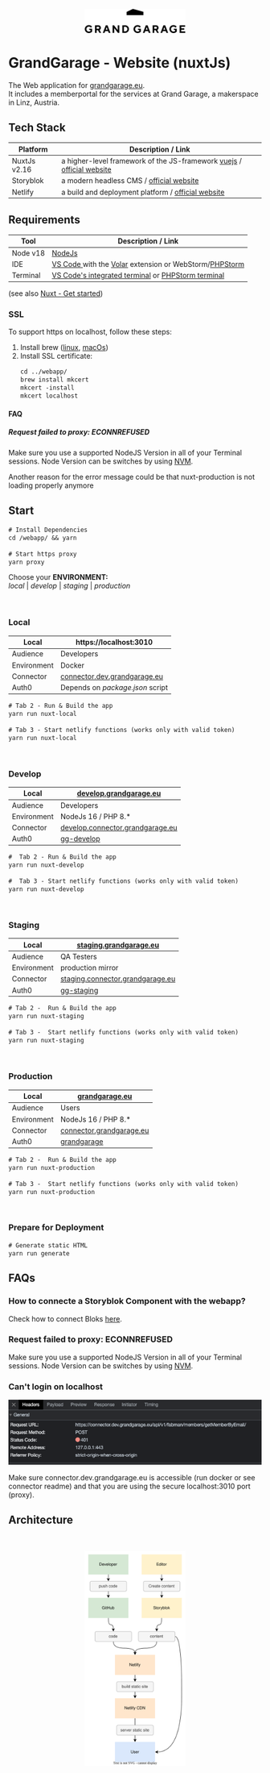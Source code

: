 <p align="center">
<img src="./docs/graphs/gg-logo.png" width="200">
</p>

# GrandGarage - Website (nuxtJs)

The Web application for [grandgarage.eu](https://grandgarage.eu/). <br>
It includes a memberportal for the services at Grand Garage, a makerspace in Linz, Austria.

## Tech Stack

| Platform     | Description / Link                                                                                                 |
|--------------| ------------------------------------------------------------------------------------------------------------------ |
| NuxtJs v2.16 | a higher-level framework of the JS-framework [vuejs](https://vuejs.org/) / [official website](https://nuxtjs.org/) |
| Storyblok    | a modern headless CMS / [official website](www.storyblok.com)                                                      |
| Netlify      | a build and deployment platform / [official website](https://www.netlify.com/with/vue/)                            |

## Requirements
  | Tool     | Description / Link                                                    |
  |----------|-----------------------------------------------------------------------|
  | Node v18 | [NodeJs](https://nodejs.org/en)                                       |
  | IDE      | [VS Code ](https://code.visualstudio.com/) with the [Volar](https://marketplace.visualstudio.com/items?itemName=Vue.volar) extension or WebStorm/[PHPStorm](https://www.jetbrains.com/phpstorm/)                                                                |
  | Terminal | [VS Code's integrated terminal](https://code.visualstudio.com/docs/terminal/basics) or [PHPStorm terminal](https://www.jetbrains.com/help/phpstorm/terminal-emulator.html) |

(see also [Nuxt - Get started](https://nuxtjs.org/docs/get-started/installation/))

### SSL

To support https on localhost, follow these steps:

1. Install brew ([linux](https://docs.brew.sh/Homebrew-on-Linux), [macOs](https://www.storyblok.com/faq/setup-dev-server-https-proxy))
2. Install SSL certificate:
    ```
    cd ../webapp/
    brew install mkcert
    mkcert -install
    mkcert localhost
    ```
   
#### FAQ
##### Request failed to proxy: ECONNREFUSED
Make sure you use a supported NodeJS Version in all of your Terminal sessions. Node Version can be switches by using [NVM](https://github.com/nvm-sh/nvm).

Another reason for the error message could be that nuxt-production is not loading properly anymore

## Start

```
# Install Dependencies
cd /webapp/ && yarn

# Start https proxy
yarn proxy
```

Choose your **ENVIRONMENT:** <br>
_local_ | _develop_ | _staging_ | _production_

<br>

### Local

| Local       | https://localhost:3010                                                |
| ----------- | --------------------------------------------------------------------- |
| Audience    | Developers                                                            |
| Environment | Docker                                                                |
| Connector   | [connector.dev.grandgarage.eu](https://connector.dev.grandgarage.eu/) |
| Auth0       | Depends on _package.json_ script                                      |

```
# Tab 2 - Run & Build the app
yarn run nuxt-local

# Tab 3 - Start netlify functions (works only with valid token)
yarn run nuxt-local
```

<br>

### Develop

| Local       | [develop.grandgarage.eu](https://develop.grandgarage.eu/)                    |
| ----------- | ---------------------------------------------------------------------------- |
| Audience    | Developers                                                                   |
| Environment | NodeJs 16 / PHP 8.\*                                                         |
| Connector   | [develop.connector.grandgarage.eu](https://develop.connector.grandgarage.eu) |
| Auth0       | [gg-develop](https://manage.auth0.com/dashboard/eu/gg-develop/users)         |

```
#  Tab 2 - Run & Build the app
yarn run nuxt-develop

#  Tab 3 - Start netlify functions (works only with valid token)
yarn run nuxt-develop
```

<br>

### Staging

| Local       | [staging.grandgarage.eu](https://staging.grandgarage.eu/)                    |
| ----------- | ---------------------------------------------------------------------------- |
| Audience    | QA Testers                                                                   |
| Environment | production mirror                                                            |
| Connector   | [staging.connector.grandgarage.eu](https://develop.connector.grandgarage.eu) |
| Auth0       | [gg-staging](https://manage.auth0.com/dashboard/eu/gg-staging/users)         |

```
# Tab 2 -  Run & Build the app
yarn run nuxt-staging

# Tab 3 -  Start netlify functions (works only with valid token)
yarn run nuxt-staging
```

<br>

### Production

| Local       | [grandgarage.eu](https://grandgarage.eu/)                              |
| ----------- | ---------------------------------------------------------------------- |
| Audience    | Users                                                                  |
| Environment | NodeJs 16 / PHP 8.\*                                                   |
| Connector   | [connector.grandgarage.eu](https://connector.grandgarage.eu)           |
| Auth0       | [grandgarage](https://manage.auth0.com/dashboard/eu/grandgarage/users) |

```
# Tab 2 -  Run & Build the app
yarn run nuxt-production

# Tab 3 -  Start netlify functions (works only with valid token)
yarn run nuxt-production
```

<br>

### Prepare for Deployment

```
# Generate static HTML
yarn run generate
```

## FAQs
### How to connecte a Storyblok Component with the webapp?
Check how to connect Bloks [here](https://grandgarage.atlassian.net/wiki/spaces/ITINT/pages/2369486915/Neuen+Block+anlegen+v1).

### Request failed to proxy: ECONNREFUSED
Make sure you use a supported NodeJS Version in all of your Terminal sessions. Node Version can be switches by using [NVM](https://github.com/nvm-sh/nvm).

### Can't login on localhost
![img.png](./assets/img/local_error.png)

Make sure connector.dev.grandgarage.eu is accessible (run docker or see connector readme) and that you are using the secure localhost:3010 port (proxy).


## Architecture
<br>
<p align="center">
<img src="./docs/graphs/architecture.svg" width="200">
</p>
